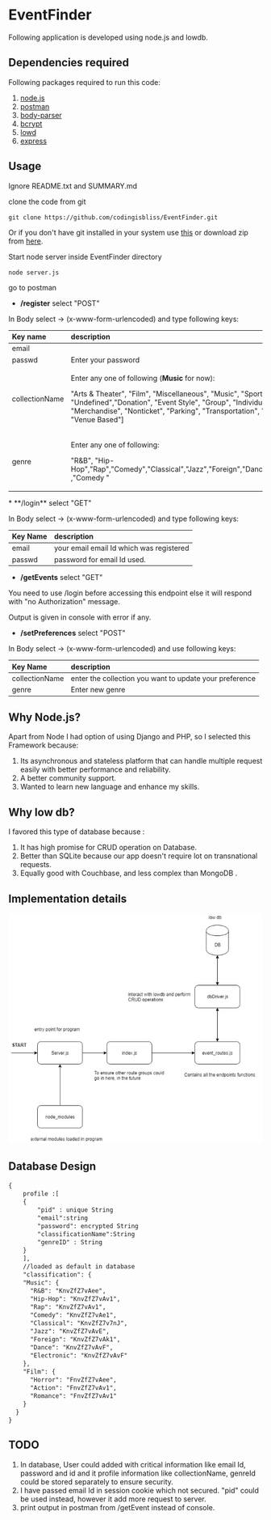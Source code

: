 # EventFinder

Following application is developed using node.js and lowdb.

## Dependencies required

Following packages required to run this code:

1. [node.js](https://nodejs.org/en/)
2. [postman](https://www.getpostman.com/downloads/)
3. [body-parser](https://www.npmjs.com/package/body-parser)
4. [bcrypt](https://www.npmjs.com/package/bcrypt)
5. [lowd](https://github.com/typicode/lowdb)
6. [express](https://expressjs.com/en/starter/installing.html)

## Usage

Ignore README.txt and SUMMARY.md 

clone the code from git 

```text
git clone https://github.com/codingisbliss/EventFinder.git
```

Or if you don't have git  installed in your system use [this](https://git-scm.com/book/en/v2/Getting-Started-Installing-Git) or download zip from [here](https://drive.google.com/open?id=1Yg92t8AQO-3uXkthk_hXdsXGPQP5-muY).

Start node server inside EventFinder  directory

```text
node server.js
```

go to postman

* **/register** select "POST"

In Body select -&gt; \(x-www-form-urlencoded\) and type following keys:

<table>
  <thead>
    <tr>
      <th style="text-align:left">Key name</th>
      <th style="text-align:left">description</th>
    </tr>
  </thead>
  <tbody>
    <tr>
      <td style="text-align:left">email</td>
      <td style="text-align:left"></td>
    </tr>
    <tr>
      <td style="text-align:left">passwd</td>
      <td style="text-align:left">Enter your password</td>
    </tr>
    <tr>
      <td style="text-align:left">collectionName</td>
      <td style="text-align:left">
        <p>Enter any one of following (<b>Music</b> for now):</p>
        <p>&quot;Arts &amp; Theater&quot;, &quot;Film&quot;, &quot;Miscellaneous&quot;,
          &quot;Music&quot;, &quot;Sports&quot;, &quot;Undefined&quot;,&quot;Donation&quot;,
          &quot;Event Style&quot;, &quot;Group&quot;, &quot;Individual&quot;, &quot;Merchandise&quot;,
          &quot;Nonticket&quot;, &quot;Parking&quot;, &quot;Transportation&quot;,
          &quot;Upsell&quot;, &quot;Venue Based&quot;]</p>
      </td>
    </tr>
    <tr>
      <td style="text-align:left">genre</td>
      <td style="text-align:left">
        <p>Enter any one of following:</p>
        <p>&quot;R&amp;B&quot;, &quot;Hip-Hop&quot;,&quot;Rap&quot;,&quot;Comedy&quot;,&quot;Classical&quot;,&quot;Jazz&quot;,&quot;Foreign&quot;,&quot;Dance&quot;,&quot;Electronic&quot;
          ,&quot;Comedy &quot;</p>
      </td>
    </tr>
  </tbody>
</table>* **/login** select "GET" 

In Body select -&gt; \(x-www-form-urlencoded\) and type following keys:

| Key Name | description |
| :--- | :--- |
| email | your email email Id which was registered |
| passwd | password for email Id used. |

* **/getEvents** select "GET"

You need to use /login before accessing this endpoint else it will respond with "no Authorization" message.

Output is given in console with error if any.

* **/setPreferences** select "POST" 

In Body select -&gt; \(x-www-form-urlencoded\) and use following keys:

| Key Name | description |
| :--- | :--- |
| collectionName | enter the collection you want to update your preference |
| genre | Enter new genre |

## Why Node.js?  <a id="why-node-js"></a>

Apart from Node I had option of using Django and PHP, so I selected this Framework because:‌

1. Its asynchronous and stateless platform that can handle multiple request easily with better performance and reliability.
2. A better community support.
3. Wanted to learn new language and enhance my skills.

## Why low db?  <a id="why-low-db"></a>

I favored this type of database because :‌

1. It has high promise for CRUD operation on Database. 
2. Better than SQLite because our app doesn't require lot on transnational requests.
3. Equally good with Couchbase, and less complex than MongoDB .

## Implementation details

![design of my code](.gitbook/assets/untitled-diagram.jpg)

## Database Design

```text
{
    profile :[
    {
        "pid" : unique String
        "email":string
        "password": encrypted String
        "classificationName":String
        "genreID" : String
    }
    ],
    //loaded as default in database
    "classification": {
    "Music": {
      "R&B": "KnvZfZ7vAee",
      "Hip-Hop": "KnvZfZ7vAv1",
      "Rap": "KnvZfZ7vAv1",
      "Comedy": "KnvZfZ7vAe1",
      "Classical": "KnvZfZ7v7nJ",
      "Jazz": "KnvZfZ7vAvE",
      "Foreign": "KnvZfZ7vAk1",
      "Dance": "KnvZfZ7vAvF",
      "Electronic": "KnvZfZ7vAvF"
    },
    "Film": {
      "Horror": "FnvZfZ7vAee",
      "Action": "FnvZfZ7vAv1",
      "Romance": "FnvZfZ7vAv1"
    }
  }
}
```

## TODO

1. In database, User could added with critical information like email Id, password and id and it profile information like collectionName, genreId could be stored separately to ensure security.
2. I have passed email Id in session cookie which not secured. "pid"  could be used instead, however it add more request to server.
3. print output in postman from /getEvent instead of console.

